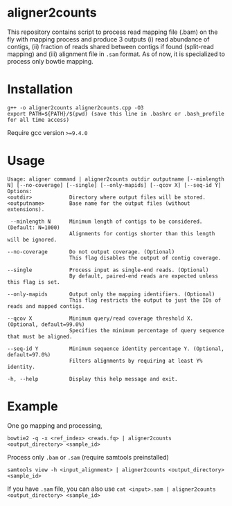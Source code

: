 # aligner2counts
This repository contains script to process read mapping file (.bam) on the fly with mapping process and produce 3 outputs (i) read abundance of contigs, (ii) fraction of reads shared between contigs if found (split-read mapping) and (iii) alignment file in `.sam` format.
As of now, it is specialized to process only bowtie mapping.

# Installation
	g++ -o aligner2counts aligner2counts.cpp -O3
	export PATH=${PATH}/$(pwd) (save this line in .bashrc or .bash_profile for all time access)
Require gcc version `>=9.4.0`


# Usage
	Usage: aligner command | aligner2counts outdir outputname [--minlength N] [--no-coverage] [--single] [--only-mapids] [--qcov X] [--seq-id Y]
	Options:
  	<outdir>            Directory where output files will be stored.
  	<outputname>        Base name for the output files (without extensions).

 	 --minlength N      Minimum length of contigs to be considered. (Default: N=1000)
  	                    Alignments for contigs shorter than this length will be ignored.

  	--no-coverage       Do not output coverage. (Optional)
  	                    This flag disables the output of contig coverage.
	
  	--single            Process input as single-end reads. (Optional)
  	                    By default, paired-end reads are expected unless this flag is set.

  	--only-mapids       Output only the mapping identifiers. (Optional)
  	                    This flag restricts the output to just the IDs of reads and mapped contigs.

  	--qcov X            Minimum query/read coverage threshold X. (Optional, default=99.0%)
  	                    Specifies the minimum percentage of query sequence that must be aligned.

  	--seq-id Y          Minimum sequence identity percentage Y. (Optional, default=97.0%)
  	                    Filters alignments by requiring at least Y% identity.

  	-h, --help          Display this help message and exit.

# Example
One go mapping and processing,

 	bowtie2 -q -x <ref_index> <reads.fq> | aligner2counts <output_directory> <sample_id>

Process only `.bam` or `.sam` (require samtools preinstalled)

 	samtools view -h <input_alignment> | aligner2counts <output_directory> <sample_id>

If you have `.sam` file, you can also use `cat <input>.sam | aligner2counts <output_directory> <sample_id>`
